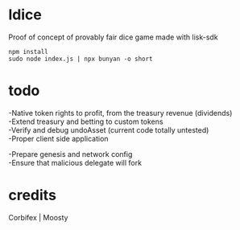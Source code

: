 # ldice
Proof of concept of provably fair dice game made with lisk-sdk

```
npm install
sudo node index.js | npx bunyan -o short
```

# todo
-Native token rights to profit, from the treasury revenue (dividends)<br>
-Extend treasury and betting to custom tokens<br>
-Verify and debug undoAsset (current code totally untested)<br>
-Proper client side application<br>

-Prepare genesis and network config<br>
-Ensure that malicious delegate will fork<br>

# credits
Corbifex | Moosty